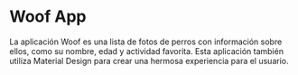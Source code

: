 Woof App
==================================

La aplicación Woof es una lista de fotos de perros con información sobre ellos, como su nombre, edad y actividad favorita. Esta aplicación también utiliza Material Design para crear una hermosa experiencia para el usuario.


